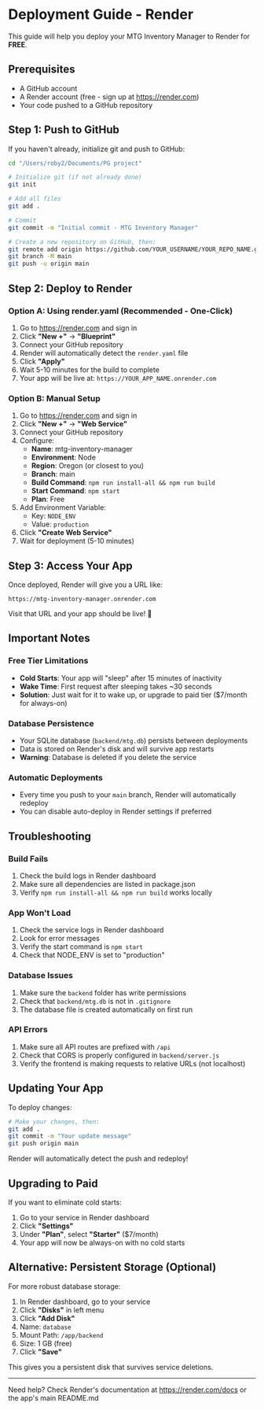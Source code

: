 # Deployment Guide - Render

This guide will help you deploy your MTG Inventory Manager to Render for **FREE**.

## Prerequisites

- A GitHub account
- A Render account (free - sign up at https://render.com)
- Your code pushed to a GitHub repository

## Step 1: Push to GitHub

If you haven't already, initialize git and push to GitHub:

```bash
cd "/Users/roby2/Documents/PG project"

# Initialize git (if not already done)
git init

# Add all files
git add .

# Commit
git commit -m "Initial commit - MTG Inventory Manager"

# Create a new repository on GitHub, then:
git remote add origin https://github.com/YOUR_USERNAME/YOUR_REPO_NAME.git
git branch -M main
git push -u origin main
```

## Step 2: Deploy to Render

### Option A: Using render.yaml (Recommended - One-Click)

1. Go to https://render.com and sign in
2. Click **"New +"** → **"Blueprint"**
3. Connect your GitHub repository
4. Render will automatically detect the `render.yaml` file
5. Click **"Apply"**
6. Wait 5-10 minutes for the build to complete
7. Your app will be live at: `https://YOUR_APP_NAME.onrender.com`

### Option B: Manual Setup

1. Go to https://render.com and sign in
2. Click **"New +"** → **"Web Service"**
3. Connect your GitHub repository
4. Configure:
   - **Name**: mtg-inventory-manager
   - **Environment**: Node
   - **Region**: Oregon (or closest to you)
   - **Branch**: main
   - **Build Command**: `npm run install-all && npm run build`
   - **Start Command**: `npm start`
   - **Plan**: Free
5. Add Environment Variable:
   - Key: `NODE_ENV`
   - Value: `production`
6. Click **"Create Web Service"**
7. Wait for deployment (5-10 minutes)

## Step 3: Access Your App

Once deployed, Render will give you a URL like:
```
https://mtg-inventory-manager.onrender.com
```

Visit that URL and your app should be live! 🎉

## Important Notes

### Free Tier Limitations

- **Cold Starts**: Your app will "sleep" after 15 minutes of inactivity
- **Wake Time**: First request after sleeping takes ~30 seconds
- **Solution**: Just wait for it to wake up, or upgrade to paid tier ($7/month for always-on)

### Database Persistence

- Your SQLite database (`backend/mtg.db`) persists between deployments
- Data is stored on Render's disk and will survive app restarts
- **Warning**: Database is deleted if you delete the service

### Automatic Deployments

- Every time you push to your `main` branch, Render will automatically redeploy
- You can disable auto-deploy in Render settings if preferred

## Troubleshooting

### Build Fails

1. Check the build logs in Render dashboard
2. Make sure all dependencies are listed in package.json
3. Verify `npm run install-all && npm run build` works locally

### App Won't Load

1. Check the service logs in Render dashboard
2. Look for error messages
3. Verify the start command is `npm start`
4. Check that NODE_ENV is set to "production"

### Database Issues

1. Make sure the `backend` folder has write permissions
2. Check that `backend/mtg.db` is not in `.gitignore`
3. The database file is created automatically on first run

### API Errors

1. Make sure all API routes are prefixed with `/api`
2. Check that CORS is properly configured in `backend/server.js`
3. Verify the frontend is making requests to relative URLs (not localhost)

## Updating Your App

To deploy changes:

```bash
# Make your changes, then:
git add .
git commit -m "Your update message"
git push origin main
```

Render will automatically detect the push and redeploy!

## Upgrading to Paid

If you want to eliminate cold starts:

1. Go to your service in Render dashboard
2. Click **"Settings"**
3. Under **"Plan"**, select **"Starter"** ($7/month)
4. Your app will now be always-on with no cold starts

## Alternative: Persistent Storage (Optional)

For more robust database storage:

1. In Render dashboard, go to your service
2. Click **"Disks"** in left menu
3. Click **"Add Disk"**
4. Name: `database`
5. Mount Path: `/app/backend`
6. Size: 1 GB (free)
7. Click **"Save"**

This gives you a persistent disk that survives service deletions.

---

Need help? Check Render's documentation at https://render.com/docs or the app's main README.md

